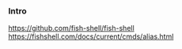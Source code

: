 ### Intro
https://github.com/fish-shell/fish-shell
https://fishshell.com/docs/current/cmds/alias.html

